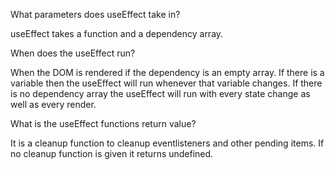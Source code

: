 What parameters does useEffect take in?

useEffect takes a function and a dependency array.

When does the useEffect run?

When the DOM is rendered if the dependency is an empty array. If there is a variable then the useEffect will run whenever that variable changes. If there is no dependency array the useEffect will run with every state change as well as every render.

What is the useEffect functions return value?

It is a cleanup function to cleanup eventlisteners and other pending items. If no cleanup function is given it returns undefined.
